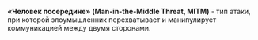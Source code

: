 **«Человек посередине» (Man-in-the-Middle Threat, MITM)** - тип атаки, при которой злоумышленник перехватывает и манипулирует коммуникацией между двумя сторонами.